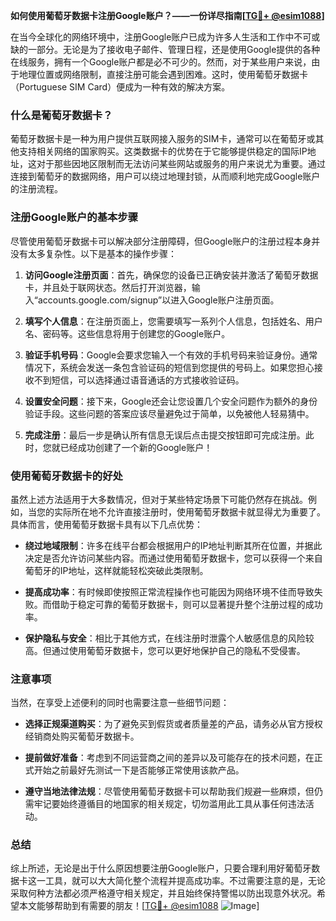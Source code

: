**如何使用葡萄牙数据卡注册Google账户？——一份详尽指南[[TG💪+ @esim1088](https://t.me/s/esim1088)]**

在当今全球化的网络环境中，注册Google账户已成为许多人生活和工作中不可或缺的一部分。无论是为了接收电子邮件、管理日程，还是使用Google提供的各种在线服务，拥有一个Google账户都是必不可少的。然而，对于某些用户来说，由于地理位置或网络限制，直接注册可能会遇到困难。这时，使用葡萄牙数据卡（Portuguese SIM Card）便成为一种有效的解决方案。

### 什么是葡萄牙数据卡？

葡萄牙数据卡是一种为用户提供互联网接入服务的SIM卡，通常可以在葡萄牙或其他支持相关网络的国家购买。这类数据卡的优势在于它能够提供稳定的国际IP地址，这对于那些因地区限制而无法访问某些网站或服务的用户来说尤为重要。通过连接到葡萄牙的数据网络，用户可以绕过地理封锁，从而顺利地完成Google账户的注册流程。

### 注册Google账户的基本步骤

尽管使用葡萄牙数据卡可以解决部分注册障碍，但Google账户的注册过程本身并没有太多复杂性。以下是基本的操作步骤：

1. **访问Google注册页面**：首先，确保您的设备已正确安装并激活了葡萄牙数据卡，并且处于联网状态。然后打开浏览器，输入“accounts.google.com/signup”以进入Google账户注册页面。
   
2. **填写个人信息**：在注册页面上，您需要填写一系列个人信息，包括姓名、用户名、密码等。这些信息将用于创建您的Google账户。

3. **验证手机号码**：Google会要求您输入一个有效的手机号码来验证身份。通常情况下，系统会发送一条包含验证码的短信到您提供的号码上。如果您担心接收不到短信，可以选择通过语音通话的方式接收验证码。

4. **设置安全问题**：接下来，Google还会让您设置几个安全问题作为额外的身份验证手段。这些问题的答案应该尽量避免过于简单，以免被他人轻易猜中。

5. **完成注册**：最后一步是确认所有信息无误后点击提交按钮即可完成注册。此时，您就已经成功创建了一个新的Google账户！

### 使用葡萄牙数据卡的好处

虽然上述方法适用于大多数情况，但对于某些特定场景下可能仍然存在挑战。例如，当您的实际所在地不允许直接注册时，使用葡萄牙数据卡就显得尤为重要了。具体而言，使用葡萄牙数据卡具有以下几点优势：

- **绕过地域限制**：许多在线平台都会根据用户的IP地址判断其所在位置，并据此决定是否允许访问某些内容。而通过使用葡萄牙数据卡，您可以获得一个来自葡萄牙的IP地址，这样就能轻松突破此类限制。
  
- **提高成功率**：有时候即使按照正常流程操作也可能因为网络环境不佳而导致失败。而借助于稳定可靠的葡萄牙数据卡，则可以显著提升整个注册过程的成功率。

- **保护隐私与安全**：相比于其他方式，在线注册时泄露个人敏感信息的风险较高。但通过使用葡萄牙数据卡，您可以更好地保护自己的隐私不受侵害。

### 注意事项

当然，在享受上述便利的同时也需要注意一些细节问题：

- **选择正规渠道购买**：为了避免买到假货或者质量差的产品，请务必从官方授权经销商处购买葡萄牙数据卡。
  
- **提前做好准备**：考虑到不同运营商之间的差异以及可能存在的技术问题，在正式开始之前最好先测试一下是否能够正常使用该款产品。

- **遵守当地法律法规**：尽管使用葡萄牙数据卡可以帮助我们规避一些麻烦，但仍需牢记要始终遵循目的地国家的相关规定，切勿滥用此工具从事任何违法活动。

### 总结

综上所述，无论是出于什么原因想要注册Google账户，只要合理利用好葡萄牙数据卡这一工具，就可以大大简化整个流程并提高成功率。不过需要注意的是，无论采取何种方法都必须严格遵守相关规定，并且始终保持警惕以防出现意外状况。希望本文能够帮助到有需要的朋友！[[TG💪+ @esim1088](https://t.me/s/esim1088) ![Image](https://i.postimg.cc/4NQfJmqS/Snipaste-2025-05-13-00-14-12.png)]